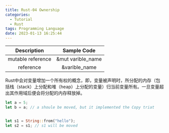 ```yaml
---
title: Rust-04 Ownership
categories:
  - Tutorial
  - Rust
tags: Programming Language
date: 2023-01-13 16:25:44
---
```



|    Description    |    Sample Code    |
| :---------------: | :---------------: |
| mutable reference | &mut varible_name |
|     reference     |   &varible_name   |

Rust中会对变量增加一个所有权的概念，即，变量被声明时，所分配的内存（包括栈（stack）上分配和堆（heap）上分配的变量）归当前变量所有。一旦变量超出其作用域后便会将分配的内存释放掉。

```rust
let a = 5;
let b = a; // a shoule be moved, but it implemented the Copy triat


let s1 = String::from("hello");
let s2 = s1; // s1 will be moved
```